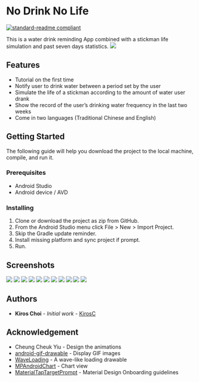 # No Drink No Life
[![standard-readme compliant](https://img.shields.io/badge/readme%20style-standard-brightgreen.svg?style=flat-square)](https://github.com/RichardLitt/standard-readme)

This is a water drink reminding App combined with a stickman life simulation and past seven days statistics.
![](header.png)

## Features

* Tutorial on the first time
* Notify user to drink water between a period set by the user
* Simulate the life of a stickman according to the amount of water user drank
* Show the record of the user’s drinking water frequency in the last two weeks
* Come in two languages (Traditional Chinese and English)

## Getting Started

The following guide will help you download the project to the local machine, compile, and run it.

### Prerequisites

* Android Studio
* Android device / AVD

### Installing

1.  Clone or download the project as zip from GitHub.
2.  From the Android Studio menu click File > New > Import Project.
3.  Skip the Gradle update reminder.
4.  Install missing platform and sync project if prompt.
5.  Run.

## Screenshots
![](screenshots/01.png)
![](screenshots/02.png)
![](screenshots/03.png)
![](screenshots/04.png)
![](screenshots/05.png)
![](screenshots/06.png)
![](screenshots/07.png)
![](screenshots/08.png)
![](screenshots/09.png)
![](screenshots/10.png)
![](screenshots/11.png)

## Authors

* **Kiros Choi** - *Initial work* - [KirosC](https://github.com/KirosC)

## Acknowledgement

* Cheung Cheuk Yiu - Design the animations
* [android-gif-drawable](https://github.com/koral--/android-gif-drawable) - Display GIF images
* [WaveLoading](https://github.com/race604/WaveLoading) - A wave-like loading drawable
* [MPAndroidChart](https://github.com/PhilJay/MPAndroidChart) - Chart view
* [MaterialTapTargetPrompt](https://github.com/sjwall/MaterialTapTargetPrompt) - Material Design Onboarding guidelines
